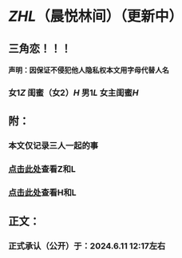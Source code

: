 # *ZHL*（晨悦林间）（更新中）
## 三角恋！！！
#### 声明：因保证不侵犯他人隐私权本文用字母代替人名
### 女1*Z* 闺蜜（女2）*H* 男1*L* 女主闺蜜*H* 
## 附：
### 本文仅记录三人一起的事
### [点击此处](https://normyan01.github.io/cp/zhl/zl)查看Z和L
### [点击此处](https://normyan01.github.io/cp/zhl/hl)查看H和L
## 正文：
### 正式承认（公开）于：2024.6.11 12:17左右
